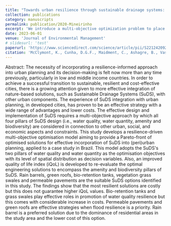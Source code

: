 ```yaml
---
title: "Towards urban resilience through sustainable drainage systems: A multi-objective optimisation problem"
collection: publications
category: manuscripts
permalink: publication/2020-Mineirinho
excerpt: 'We introduce a multi-objective optimization problem to place low-impact development techniques in a peri-urban catchment using hydrologic-hydrodynamic modeling with SWMM. Resilience metrics are defined as evaluating runoff reduction, water quality enhancement, and the positive effects that green infrastructure can have on society's well-being.'
date: 2023-06-01
venue: 'Journal of Environmental Management'
# slidesurl: 'test'
paperurl: 'https://www.sciencedirect.com/science/article/pii/S2212420924003054'
citation: 'McClymont, K., Cunha, D.G.F., Maidment, C., Ashagre, B., Vasconcelos, A.F., de Macedo, M.B., Dos Santos, M.F.N., Júnior, M.N.G., Mendiondo, E.M., Barbassa, A.P. and Rajendran, L., 2020. Towards urban resilience through Sustainable Drainage Systems: A multi-objective optimisation problem. Journal of Environmental Management, 275, p.111173.'
---
```

Abstract:
The necessity of incorporating a resilience-informed approach into urban planning and its decision-making is felt now more than any time previously, particularly in low and middle income countries. In order to achieve a successful transition to sustainable, resilient and cost-effective cities, there is a growing attention given to more effective integration of nature-based solutions, such as Sustainable Drainage Systems (SuDS), with other urban components. The experience of SuDS integration with urban planning, in developed cities, has proven to be an effective strategy with a wide range of advantages and lower costs. The effective design and implementation of SuDS requires a multi-objective approach by which all four pillars of SuDS design (i.e., water quality, water quantity, amenity and biodiversity) are considered in connection to other urban, social, and economic aspects and constraints. This study develops a resilience-driven multi-objective optimisation model aiming to provide a Pareto-front of optimised solutions for effective incorporation of SuDS into (peri)urban planning, applied to a case study in Brazil. This model adopts the SuDS's two pillars of water quality and water quantity as the optimisation objectives with its level of spatial distribution as decision variables. Also, an improved quality of life index (iQoL) is developed to re-evaluate the optimal engineering solutions to encompass the amenity and biodiversity pillars of SuDS. Rain barrels, green roofs, bio-retention tanks, vegetation grass swales and permeable pavements are the suitable SuDS options identified in this study. The findings show that the most resilient solutions are costly but this does not guarantee higher iQoL values. Bio-retention tanks and grass swales play effective roles in promotion of water quality resilience but this comes with considerable increase in costs. Permeable pavements and green roofs are effective strategies when flood resilience is a priority. Rain barrel is a preferred solution due to the dominance of residential areas in the study area and the lower cost of this option.
